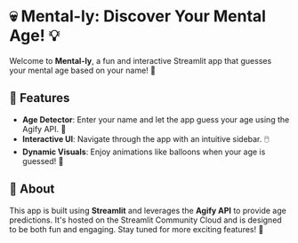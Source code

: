 # 💀 Mental-ly: Discover Your Mental Age! 💡

Welcome to **Mental-ly**, a fun and interactive Streamlit app that guesses your mental age based on your name! 🎉

## 🚀 Features
- **Age Detector**: Enter your name and let the app guess your age using the Agify API. 🎯
- **Interactive UI**: Navigate through the app with an intuitive sidebar. 🖱️
- **Dynamic Visuals**: Enjoy animations like balloons when your age is guessed! 🎈

## 📖 About
This app is built using **Streamlit** and leverages the **Agify API** to provide age predictions. It's hosted on the Streamlit Community Cloud and is designed to be both fun and engaging. Stay tuned for more exciting features! 🚀

